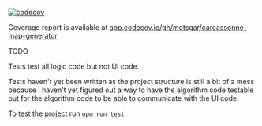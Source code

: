 [![codecov](https://codecov.io/gh/motsgar/carcassonne-map-generator/branch/main/graph/badge.svg)](https://codecov.io/gh/motsgar/carcassonne-map-generator)

Coverage report is available at [app.codecov.io/gh/motsgar/carcassonne-map-generator](https://app.codecov.io/gh/motsgar/carcassonne-map-generator)

TODO

Tests test all logic code but not UI code.

Tests haven't yet been written as the project structure is still a bit of a mess because I haven't yet figured out
a way to have the algorithm code testable but for the algorithm code to be able to communicate with the UI code.

To test the project run `npm run test`
